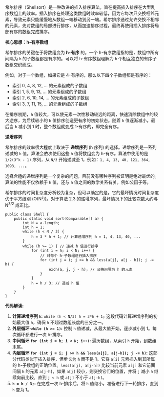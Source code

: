 
希尔排序（Shellsort）是一种改进的插入排序算法，旨在提高插入排序在大型乱序数组上的效率。插入排序在处理这类数组时效率较低，因为它每次只交换相邻元素，导致元素只能缓慢地从数组一端移动到另一端。希尔排序通过允许交换不相邻的元素，先对数组的局部进行排序，从而加速排序过程，最终再使用插入排序将局部有序的数组完成排序。

**核心思想：h-有序数组**

希尔排序的关键在于将数组变为 **h-有序** 的。一个 h-有序数组指的是，数组中所有间隔为 `h` 的子数组都是有序的。可以将 h-有序数组理解为 `h` 个相互独立的有序子数组交织而成。

例如，对于一个数组，如果它是 4-有序的，那么以下四个子数组都是有序的：

- 索引 0, 4, 8, 12, ... 的元素组成的子数组
- 索引 1, 5, 9, 13, ... 的元素组成的子数组
- 索引 2, 6, 10, 14, ... 的元素组成的子数组
- 索引 3, 7, 11, 15, ... 的元素组成的子数组

在排序初期，`h` 值较大，可以使元素一次性移动较远的距离，快速消除数组中的较大逆序，为后续较小的 `h` 值排序创造更有序的初始状态。随着 `h` 值逐渐减小，最后当 `h` 减小到 1 时，整个数组就变成 1-有序的，即完全有序。

**递增序列**

希尔排序的效率很大程度上取决于 **递增序列** (h 序列) 的选择。递增序列是一系列递减的 `h` 值，算法会依次使用这些 `h` 值将数组变为 h-有序。算法中使用的是 `1/2(3^k - 1)` 序列，从 `N/3` 开始递减至 1，例如：`1, 4, 13, 40, 121, 364, 1093, ...`。

选择合适的递增序列是一个复杂的问题，目前没有哪种序列被证明是绝对最优的。算法的性能不仅依赖于 `h` 值，还与 `h` 值之间的数学关系有关，例如公因子等。

 希尔排序的时间复杂度分析较为复杂，但可以确定的是，它的最坏情况时间复杂度优于平方级别 (O(N²))。对于算法 2.3 的递增序列，最坏情况下的比较次数大约与 N<sup>3/2</sup> 成正比。
```
public class Shell {
    public static void sort(Comparable[] a) {
        int N = a.length;
        int h = 1;
        while (h < N / 3) {
            h = 3 * h + 1; // 计算递增序列 h = 1, 4, 13, 40, ...
        }
        while (h >= 1) { // 递减 h 值进行排序
            for (int i = h; i < N; i++) {
                // 对每个 h-子数组进行插入排序
                for (int j = i; j >= h && less(a[j], a[j - h]); j -= h) {
                    exch(a, j, j - h); // 交换间隔为 h 的元素
                }
            }
            h = h / 3; // 递减 h 值
        }
    }
}
```
**代码解读:**

1. **计算递增序列 `h`:** `while (h < N/3) h = 3*h + 1;` 这段代码计算递增序列的初始最大值 `h`，确保 `h` 不超过数组长度的三分之一。
2. **外层循环 `while (h >= 1)`:** 控制 `h` 值递减，从最大值开始，逐步减小到 1。每次循环都进行一次 h-排序。
3. **中间循环 `for (int i = h; i < N; i++)`:** 遍历数组，从索引 `h` 开始，到数组末尾。
4. **内层循环 `for (int j = i; j >= h && less(a[j], a[j-h]); j -= h)`:** 这部分代码类似于插入排序，但步长为 `h` 而不是 1。它将 `a[i]` 元素插入到其所属的 h-子数组的正确位置。`less(a[j], a[j-h])` 比较当前元素 `a[j]` 和它前面间隔 `h` 的元素 `a[j-h]`，如果 `a[j]` 较小，则交换它们的位置，并将 `j` 减小 `h` 继续向前比较，直到 `j < h` 或 `a[j]` 不小于 `a[j-h]`。
5. **`h = h / 3;`:** 在完成一次 h-排序后，将 `h` 值缩小，准备进行下一轮排序，直到 `h` 变为 1。